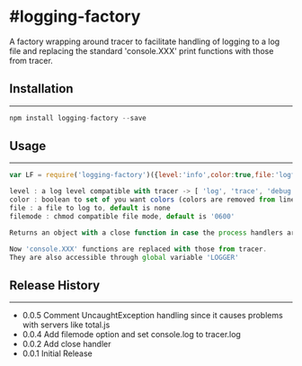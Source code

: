 #logging-factory
===========

A factory wrapping around tracer to facilitate handling of logging to a log file and replacing the standard 'console.XXX' print functions with those from tracer.

## Installation
-----
```javascript
npm install logging-factory --save
```

## Usage
-----
```javascript
var LF = require('logging-factory')({level:'info',color:true,file:'logfile',filemode:'0600'})

level : a log level compatible with tracer -> [ 'log', 'trace', 'debug', 'info', 'warn', 'error' ], default is 'log'
color : boolean to set of you want colors (colors are removed from lines outputted to a log file), default is false
file : a file to log to, default is none
filemode : chmod compatible file mode, default is '0600'

Returns an object with a close function in case the process handlers are not getting called

Now 'console.XXX' functions are replaced with those from tracer.
They are also accessible through global variable 'LOGGER'
```

## Release History
-----

* 0.0.5 Comment UncaughtException handling since it causes problems with servers like total.js 
* 0.0.4 Add filemode option and set console.log to tracer.log
* 0.0.2 Add close handler
* 0.0.1 Initial Release
